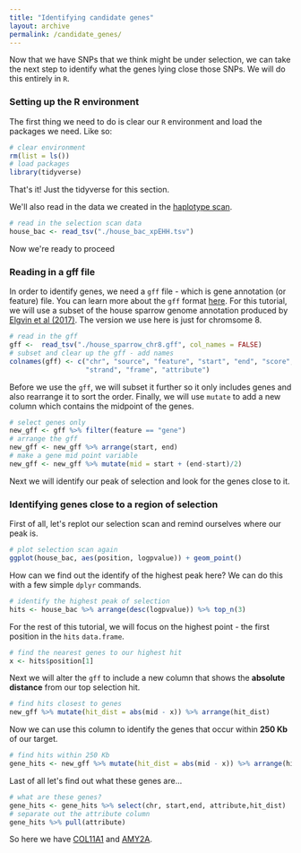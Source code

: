```yaml
---
title: "Identifying candidate genes"
layout: archive
permalink: /candidate_genes/
---
```


Now that we have SNPs that we think might be under selection, we can take the next step to identify what the genes lying close those SNPs. We will do this entirely in `R`.

### Setting up the R environment

The first thing we need to do is clear our `R` environment and load the packages we need. Like so:

```r
# clear environment
rm(list = ls())
# load packages
library(tidyverse)
```
That's it! Just the tidyverse for this section.

We'll also read in the data we created in the [haplotype scan](https://speciationgenomics.github.io/haplotypes/).

```r
# read in the selection scan data
house_bac <- read_tsv("./house_bac_xpEHH.tsv")
```

Now we're ready to proceed

### Reading in a gff file

In order to identify genes, we need a `gff` file - which is gene annotation (or feature) file. You can learn more about the `gff` format [here](https://useast.ensembl.org/info/website/upload/gff.html). For this tutorial, we will use a subset of the house sparrow genome annotation produced by [Elgvin et al (2017)](https://advances.sciencemag.org/content/3/6/e1602996.full). The version we use here is just for chromsome 8.

```r
# read in the gff
gff <-  read_tsv("./house_sparrow_chr8.gff", col_names = FALSE)
# subset and clear up the gff - add names
colnames(gff) <- c("chr", "source", "feature", "start", "end", "score",
                   "strand", "frame", "attribute")
```

Before we use the `gff`, we will subset it further so it only includes genes and also rearrange it to sort the order. Finally, we will use `mutate` to add a new column which contains the midpoint of the genes.

```r
# select genes only
new_gff <- gff %>% filter(feature == "gene")
# arrange the gff
new_gff <- new_gff %>% arrange(start, end)
# make a gene mid point variable
new_gff <- new_gff %>% mutate(mid = start + (end-start)/2)
```

Next we will identify our peak of selection and look for the genes close to it.

### Identifying genes close to a region of selection

First of all, let's replot our selection scan and remind ourselves where our peak is.

```r
# plot selection scan again
ggplot(house_bac, aes(position, logpvalue)) + geom_point()
```

How can we find out the identify of the highest peak here? We can do this with a few simple `dplyr` commands.

```r
# identify the highest peak of selection
hits <- house_bac %>% arrange(desc(logpvalue)) %>% top_n(3)
```

For the rest of this tutorial, we will focus on the highest point - the first position in the `hits` `data.frame`.

```r
# find the nearest genes to our highest hit
x <- hits$position[1]
```

Next we will alter the `gff` to include a new column that shows the **absolute distance** from our top selection hit.

```r
# find hits closest to genes
new_gff %>% mutate(hit_dist = abs(mid - x)) %>% arrange(hit_dist)
```

Now we can use this column to identify the genes that occur within **250 Kb** of our target.

```r
# find hits within 250 Kb
gene_hits <- new_gff %>% mutate(hit_dist = abs(mid - x)) %>% arrange(hit_dist) %>% filter(hit_dist < 250000)
```

Last of all let's find out what these genes are...

```r
# what are these genes?
gene_hits <- gene_hits %>% select(chr, start,end, attribute,hit_dist)
# separate out the attribute column
gene_hits %>% pull(attribute)
```

So here we have [COL11A1](https://www.genecards.org/cgi-bin/carddisp.pl?gene=COL11A1) and [AMY2A](https://www.genecards.org/cgi-bin/carddisp.pl?gene=AMY2A).
